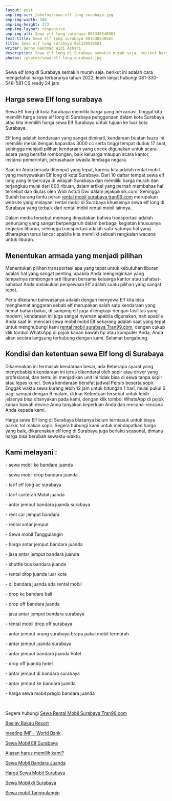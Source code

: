 ```yaml
---
layout: post
amp-img-scr: /photos/sewa-elf-long-surabaya.jpg
amp-img-width: 500
amp-img-height: 373
amp-img-layout: responsive
amp-img-alt: Sewa elf long surabaya 081330548581
text-title: Sewa elf long surabaya 081330548581
title: Sewa elf long surabaya 081330548581
writer: Denny Rakhmad Widi Ashari
description: Sewa elf long di Surabaya semakin murah saja, berikut harga terbarunya tahun 2022, lebih lanjut hubungi 081-330-548-581 CS ready 24 jam
photos: /photos/sewa-elf-long-surabaya.jpg
---
```

<p class="post">Sewa elf long di Surabaya semakin murah saja, berikut ini adalah cara mengetahui harga terbarunya tahun 2022, lebih lanjut hubungi 081-330-548-581 CS ready 24 jam
</p>

<h2 class="post">Harga sewa Elf long surabaya </h2>
<p class="post">Sewa Elf long di kota Surabaya memiliki harga yang bervariasi, tinggal kita memilih harga sewa elf long di Surabaya penggunaan dalam kota Surabaya atau kita memilih harga sewa Elf Surabaya untuk tujuan ke luar kota Surabaya. </p>

<p class="post">Elf long adalah kendaraan yang sangat diminati, kendaraan buatan Isuzu ini memiliki mesin dengan kapasitas 3000 cc serta tinggi tempat duduk 17 seat, sehingga menjadi pilihan kendaraan yang cocok digunakan untuk acara-acara yang bersifat rombongan, baik keluarga maupun acara kantor, instansi pemerintah, perusahaan swasta lembaga negara. </p>

<p class="post">Saat ini Anda berada ditempat yang tepat, karena kita adalah rental mobil yang menyewakan Elf long di kota Surabaya. Dari 10 daftar tempat sewa elf long yang terpercaya di wilayah Surabaya dan memiliki harga murah dan terjangkau mulai dari 800 ribuan, dalam artikel yang pernah membahas hal tersebut dan diulas oleh Widi Astuti Dwi dalam jejakpiknik.com. Sehingga Sudah barang tentu peran <a href="https://tran99.com/">rental mobil surabaya tran99.com</a> merupakan website yang melayani rental mobil di Surabaya khususnya sewa elf long di Surabaya yang terbaik dari rental mobil rental mobil lainnya.  </p>

<p class="post">Dalam media tersebut memang dinyatakan bahwa transportasi adalah penunjang yang sangat berpengaruh dalam berbagai kegiatan khususnya kegiatan liburan, sehingga transportasi adalah satu-satunya hal yang diharapkan terus lancar apabila kita memiliki sebuah rangkaian wacana untuk liburan.
 </p>
<h2 class="post">Menentukan armada yang menjadi pilihan </h2>
<p class="post">Menentukan pilihan transportasi apa yang tepat untuk kebutuhan liburan adalah hal yang sangat penting, apabila Anda menginginkan yang tempatnya rombongan arti liburan bersama keluarga kantor atau sahabat-sahabat Anda melakukan penyewaan Elf adalah suatu pilihan yang sangat tepat. </p>

<p class="post">Perlu diketahui bahwasanya adalah dengan menyewa Elf kita bisa menghemat anggaran sebab elf merupakan salah satu kendaraan yang hemat bahan bakar, di samping elf juga dilengkapi dengan fasilitas yang modern, kendaraan ini juga sangat nyaman apabila digunakan, nah apabila Anda saat ini mencari sewa mobil mobil Elf sekarang adalah saat yang tepat untuk menghubungi kami <a href="https://tran99.com/">rental mobil surabaya Tran99.com</a>, dengan cukup klik tombol WhatsApp di pojok kanan bawah hp atau komputer Anda, Anda akan secara langsung terhubung dengan kami. Selamat bergabung. </p>
<h2 class="post">Kondisi dan ketentuan sewa Elf long di Surabaya </h2>
<p class="post">Dikarenakan ini termasuk kendaraan besar, ada Beberapa syarat yang menyebabkan kendaraan ini terus dikendarai oleh sopir atau driver yang profesional, dan tentu ini menjadikan unit ini tidak bisa di sewa tanpa sopir atau lepas kunci. Sewa kendaraan bersifat jadwal Persib beserta sopir. Enggak waktu sewa kurang lebih 12 jam untuk hitungan 1 hari, mulai pukul 6 pagi sampai dengan 6 malam, di luar Ketentuan tersebut untuk lebih jelasnya bisa ditanyakan pada kami, dengan klik tombol WhatsApp di pojok kanan bawah device Anda tanyakan keperluan Anda dan rencana-rencana Anda kepada kami.  </p>

<p class="post">Harga sewa Elf long di Surabaya biasanya belum termasuk untuk biaya parkir, tol makan sopir. Segera hubungi kami untuk mendapatkan harga yang baik, dikarenakan elf long di Surabaya juga berlaku seasonal, dimana harga bisa berubah sewaktu-waktu. </p>


<amp-img class="post" src="/photos/sewa-elf-long-surabaya.jpg" width="500" height="373" layout="responsive" alt="Sewa Elf long Surabaya 081330548581"></amp-img>

<h2 class="post"></h2>
<h2 class="post">Kami melayani :</h2>
<p class="post">- sewa mobil ke bandara juanda</p>
<p class="post">- sewa mobil drop bandara juanda</p>
<p class="post">- tarif elf long ac surabaya</p>
<p class="post">- tarif carteran Mobil juanda</p>
<p class="post">- antar jemput bandara juanda surabaya</p>
<p class="post">- rent car jemput bandara</p>
<p class="post">- rental antar jemput</p>
<p class="post">- Sewa mobil Tanggulangin</p>
<p class="post">- harga antar jemput bandara juanda</p>
<p class="post">- jasa antar jemput bandara juanda</p>
<p class="post">- shuttle bus bandara juanda</p>
<p class="post">- rental drop juanda luar kota</p>
<p class="post">- di bandara juanda ada rental mobil</p>
<p class="post">- drop ke bandara bali</p>
<p class="post">- drop off bandara juanda</p>
<p class="post">- jasa antar jemput bandara surabaya</p>
<p class="post">- rental mobil drop off surabaya</p>
<p class="post">- antar jemput orang surabaya brapa pakai mobil termurah</p>
<p class="post">- antar jemput juanda surabaya</p>
<p class="post">- antar jemput bandara juanda hotel</p>
<p class="post">- drop off juanda hotel</p>
<p class="post">- antar jemput di bandara surabaya </p>
<p class="post">- antar jemput ke bandara juanda</p>
<p class="post">- harga sewa mobil pregio bandara juanda</p>
<p class="post"><br></p>
<p class="post">Segera hubungi <a href="https://tran99.com/">Sewa Rental Mobil Surabaya Tran99.com</a></p>
<p class="post"><a href="https://tran99.com/2018/04/12/beejay-bakau-resort/">Beejay Bakau Resort</a></p>
<p class="post"><a href="https://tran99.com/2018/10/05/rental-annual-meeting-imf-world-bank-di-bali/">meeting IMF – World Bank</a></p>
<p class="post"><a href="https://tran99.com/2018/09/28/sewa-mobil-elf-surabaya/">Sewa Mobil Elf Surabaya</a></p>
<p class="post"><a href="https://tran99.com/2018/11/05/keunggulan-rental-mobil-surabaya/">Alasan harus memilih kami?</a></p>
<p class="post"><a href="https://tran99.com/2018/07/23/sewa-mobil-bandara-juanda/">Sewa Mobil Bandara Juanda</a></p>
<p class="post"><a href="https://tran99.com/2018/06/21/harga-sewa-mobil-surabaya/">Harga Sewa Mobil Surabaya</a></p>
<p class="post"><a href="https://tran99.com/2018/05/27/sewa-mobil-di-surabaya/">Sewa Mobil di Surabaya</a></p>
<p class="post"><a href="https://tran99.com/2018/08/16/sewa-mobil-tanggulangin/">Sewa mobil Tanggulangin</a></p>
<br>
